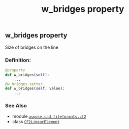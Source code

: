 ﻿---
title: w_bridges property
second_title: Aspose.CAD for Python via .NET API References
description: 
type: docs
weight: 90
url: /python-net/aspose.cad.fileformats.cf2/cf2linearelement/w_bridges/
is_root: false
---

## w_bridges property


Size of bridges on the line
### Definition:
```python
@property
def w_bridges(self):
    ...
@w_bridges.setter
def w_bridges(self, value):
    ...
```

### See Also
* module [`aspose.cad.fileformats.cf2`](../../)
* class [`CF2LinearElement`](/cad/python-net/aspose.cad.fileformats.cf2/cf2linearelement)
